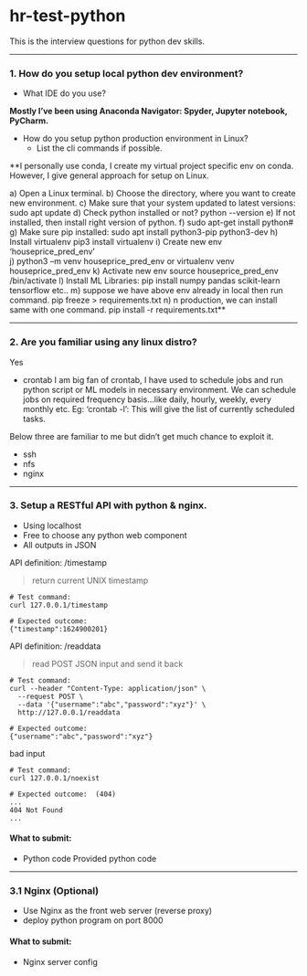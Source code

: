 # hr-test-python

This is the interview questions for python dev skills.

---
### 1. How do you setup local python dev environment?  
- What IDE do you use?

**Mostly I’ve been using Anaconda Navigator:  Spyder, Jupyter notebook, PyCharm.**

- How do you setup python production environment in Linux?
  - List the cli commands if possible.

**I personally use conda, I create my virtual project specific env on conda. However, I give general approach for setup on Linux.

a) Open a Linux terminal.
b) Choose the directory, where you want to create new environment.
c) Make sure that your system updated to latest versions:  sudo apt update
d) Check python installed or not?  python --version
e) If not installed, then install right version of python. 
f)                    sudo apt-get install python#
g) Make sure pip installed:  sudo apt install python3-pip python3-dev
h) Install virtualenv  pip3 install virtualenv
i) Create new env ‘houseprice_pred_env’   
j)                 python3 –m venv houseprice_pred_env or virtualenv venv houseprice_pred_env
k) Activate new env   source houseprice_pred_env /bin/activate
l) Install ML Libraries:  pip install numpy pandas scikit-learn tensorflow etc..
m) suppose we have above env already in local then run command.  pip freeze > requirements.txt
n) n production, we can install same with one command.  pip install -r requirements.txt**

---
### 2. Are you familiar using any linux distro?
Yes
- crontab 
I am big fan of crontab, I have used to schedule jobs and run python script or ML models in necessary environment. We can schedule jobs on required frequency basis…like daily, hourly, weekly, every monthly etc. 
	Eg: ‘crontab -l’: This will give the list of currently scheduled tasks. 

Below three are familiar to me but didn’t get much chance to exploit it.
- ssh 
- nfs
- nginx

---
### 3. Setup a RESTful API with python & nginx.
- Using localhost
- Free to choose any python web component
- All outputs in JSON

API definition: /timestamp
> return current UNIX timestamp
```
# Test command:
curl 127.0.0.1/timestamp

# Expected outcome:
{"timestamp":1624900201}
```

API definition: /readdata
> read POST JSON input and send it back
```
# Test command:
curl --header "Content-Type: application/json" \
  --request POST \
  --data '{"username":"abc","password":"xyz"}' \
  http://127.0.0.1/readdata

# Expected outcome:
{"username":"abc","password":"xyz"}
```

bad input
```
# Test command:
curl 127.0.0.1/noexist

# Expected outcome:  (404)
... 
404 Not Found 
...
```

#### What to submit:
- Python code Provided python code

---
### 3.1 Nginx (Optional)
- Use Nginx as the front web server (reverse proxy)
- deploy python program on port 8000

#### What to submit:
- Nginx server config
